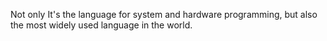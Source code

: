 Not only It's the language for system and hardware programming, but also the most widely used language in the world.